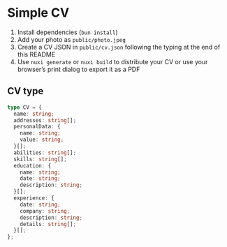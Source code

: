 # Simple CV

1. Install dependencies (`bun install`)
2. Add your photo as `public/photo.jpeg`
3. Create a CV JSON in `public/cv.json` following the typing at the end of this README
4. Use `nuxi generate` or `nuxi build` to distribute your CV or use your browser’s print dialog to export it as a PDF

## CV type

```ts
type CV = {
  name: string;
  addresses: string[];
  personalData: {
    name: string;
    value: string;
  }[];
  abilities: string[];
  skills: string[];
  education: {
    name: string;
    date: string;
    description: string;
  }[];
  experience: {
    date: string;
    company: string;
    description: string;
    details: string[];
  }[];
};
```
